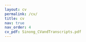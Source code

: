 ```yaml
---
layout: cv
permalink: /cv/
title: cv
nav: true
nav_order: 4
cv_pdf: Sinong_CVandTranscripts.pdf
---
```

